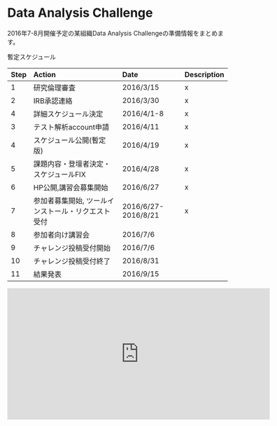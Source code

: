 # Data Analysis Challenge

2016年7-8月開催予定の某組織Data Analysis Challengeの準備情報をまとめます。

暫定スケジュール

|Step| Action       | Date      |  Description |
|:-----|:-----------|:------------|:-------------|
|1| 研究倫理審査| 2016/3/15  |      x    |
|2| IRB承認連絡 | 2016/3/30  |    x    |
|4| 詳細スケジュール決定 |  2016/4/1-8    |  x        |
|3| テスト解析account申請 | 2016/4/11 |    x      |
|4| スケジュール公開(暫定版)　| 2016/4/19 | x |
|5| 課題内容・登壇者決定・スケジュールFIX  | 2016/4/28           |   x       |
|6| HP公開,講習会募集開始 |    2016/6/27    |    x    |
|7| 参加者募集開始, ツールインストール・リクエスト受付     |   2016/6/27-2016/8/21   |  x   |
|8 | 参加者向け講習会     |   2016/7/6   |     |
|9 | チャレンジ投稿受付開始     |   2016/7/6   |     |
|10 | チャレンジ投稿受付終了     |   2016/8/31   |     |
|11 | 結果発表     |   2016/9/15   |     |

<iframe src="https://calendar.google.com/calendar/embed?height=300&amp;wkst=2&amp;bgcolor=%23FFFFFF&amp;src=nig.ac.jp_knj9sgd3pg7ife7un233h265lg%40group.calendar.google.com&amp;color=%238C500B&amp;ctz=Asia%2FTokyo" style="border-width:0" width="600" height="300" frameborder="0" scrolling="no"></iframe>
